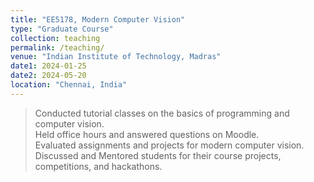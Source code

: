```yaml
---
title: "EE5178, Modern Computer Vision"
type: "Graduate Course"
collection: teaching
permalink: /teaching/
venue: "Indian Institute of Technology, Madras"
date1: 2024-01-25 
date2: 2024-05-20
location: "Chennai, India"
---
```


>Conducted tutorial classes on the basics of programming and computer vision.   
>Held office hours and answered questions on Moodle.  
>Evaluated assignments and projects for modern computer vision.    
>Discussed and Mentored students for their course projects, competitions, and hackathons.   

